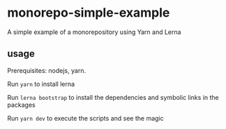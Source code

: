 # monorepo-simple-example

A simple example of a monorepository using Yarn and Lerna

## usage

Prerequisites: nodejs, yarn.

Run `yarn` to install lerna

Run `lerna bootstrap` to install the dependencies and symbolic links in the packages

Run `yarn dev` to execute the scripts and see the magic
